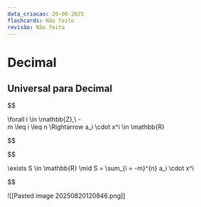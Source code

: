 ```yaml
---
data_criacao: 20-08-2025
flashcards: Não feito
revisão: Não feita
---
```

# Decimal

## Universal para Decimal

$$

\forall i \in \mathbb{Z},\ -m \leq i \leq n \Rightarrow a_i \cdot x^i \in \mathbb{R}

$$

$$

\exists S \in \mathbb{R} \mid S = \sum_{i = -m}^{n} a_i \cdot x^i

$$

![[Pasted image 20250820120846.png]]